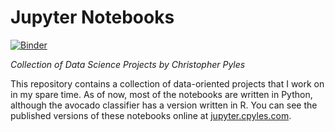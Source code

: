 # Jupyter Notebooks

[![Binder](https://mybinder.org/badge_logo.svg)](https://mybinder.org/v2/gh/chrispyles/jupyter/master?filepath=content%2Fnotebooks)

_Collection of Data Science Projects by Christopher Pyles_

This repository contains a collection of data-oriented projects that I work on in my spare time. As of now, most of the notebooks are written in Python, although the avocado classifier has a version written in R. You can see the published versions of these notebooks online at [jupyter.cpyles.com](https://jupyter.cpyles.com).
